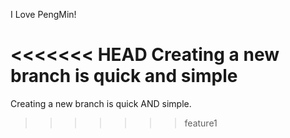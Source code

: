 I Love PengMin!

<<<<<<< HEAD
Creating a new branch is quick and simple
=======
Creating a new branch is quick AND simple.
>>>>>>> feature1
